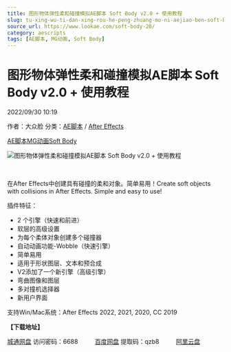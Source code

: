 ```yaml
---
title: 图形物体弹性柔和碰撞模拟AE脚本 Soft Body v2.0 + 使用教程
slug: tu-xing-wu-ti-dan-xing-rou-he-peng-zhuang-mo-ni-aejiao-ben-soft-body-v2-0-shi-yong-jiao-cheng
source_url: https://www.lookae.com/soft-body-20/
category: aescripts
tags: [AE脚本, MG动画, Soft Body]
---
```

# 图形物体弹性柔和碰撞模拟AE脚本 Soft Body v2.0 + 使用教程

2022/09/30 10:19

作者：大众脸
分类：[AE脚本](https://www.lookae.com/after-effects/aescripts/) / [After Effects](https://www.lookae.com/after-effects/)

[AE脚本](https://www.lookae.com/tag/ae%e8%84%9a%e6%9c%ac/)[MG动画](https://www.lookae.com/tag/mg%e5%8a%a8%e7%94%bb/)[Soft Body](https://www.lookae.com/tag/soft-body/)

![图形物体弹性柔和碰撞模拟AE脚本 Soft Body v2.0 + 使用教程](https://www.lookae.com/wp-content/uploads/2022/09/Soft-Body-2.jpg "图形物体弹性柔和碰撞模拟AE脚本 Soft Body v2.0 + 使用教程-LookAE.com")

[﻿﻿﻿](https://cloud.video.taobao.com//play/u/705956171/p/1/e/6/t/1/379504486216.mp4)

在After Effects中创建具有碰撞的柔和对象。简单易用！Create soft objects with collisions in After Effects. Simple and easy to use!

插件特征：

* 2 个引擎（快速和前进）
* 软层的高级设置
* 为每个柔体对象创建多个碰撞器
* 自动动画功能-Wobble（快速引擎）
* 简单易用
* 适用于形状图层、文本和预合成
* V2添加了一个新引擎（高级引擎）
* 弯曲图像和图层
* 多对撞机选择器
* 新用户界面

支持Win/Mac系统：After Effects 2022, 2021, 2020, CC 2019

**【下载地址】**

[城通网盘](https://url70.ctfile.com/f/2827370-685112278-7f818d?p=4431) 访问密码：6688          [百度网盘](https://pan.baidu.com/s/1DNmpPFCPPf0FZzh2gorUKw?pwd=qzb8) 提取码：qzb8          [阿里云盘](https://www.aliyundrive.com/s/s1wTPwysQrn)
